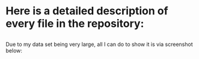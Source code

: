 # Here is a detailed description of every file in the repository:
## 




Due to my data set being very large, all I can do to show it is via screenshot below:
